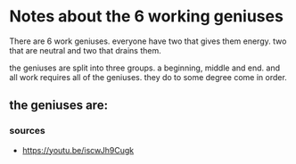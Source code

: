 # Notes about the 6 working geniuses

There are 6 work geniuses. everyone have two 
that gives them energy. two that are neutral 
and two that drains them.

the geniuses are split into three groups. a beginning,
middle and end. and all work requires all of the
geniuses. they do to some degree come in order.

the geniuses are:
-


### sources
- https://youtu.be/iscwJh9Cugk

